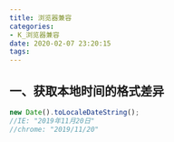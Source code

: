 ```yaml
---
title: 浏览器兼容
categories:
- K_浏览器兼容
date: 2020-02-07 23:20:15
tags:
---
```




## 一、获取本地时间的格式差异

```js
new Date().toLocaleDateString();
//IE: "2019年11月20日"
//chrome: "2019/11/20"
```

